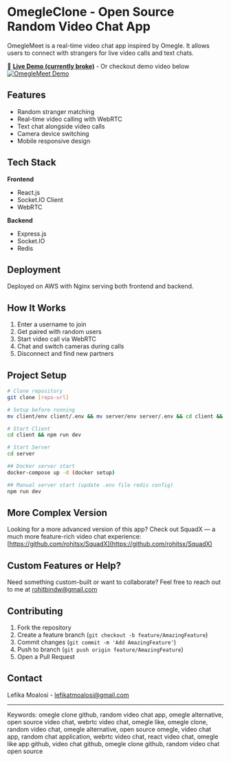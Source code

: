 # OmegleClone - Open Source Random Video Chat App

OmegleMeet is a real-time video chat app inspired by Omegle. It allows users to connect with strangers for live video calls and text chats.

🔴 **[Live Demo (currently broke)](http://omeglemeet.devrohit.tech/)** - Or checkout demo video below
[![OmegleMeet Demo](https://img.youtube.com/vi/YTGfyUdhu-U/0.jpg)](https://www.youtube.com/watch?v=YTGfyUdhu-U)

## Features
- Random stranger matching
- Real-time video calling with WebRTC
- Text chat alongside video calls
- Camera device switching
- Mobile responsive design

## Tech Stack
**Frontend**
- React.js
- Socket.IO Client
- WebRTC

**Backend**
- Express.js
- Socket.IO
- Redis

## Deployment
Deployed on AWS with Nginx serving both frontend and backend.

## How It Works
1. Enter a username to join
2. Get paired with random users
3. Start video call via WebRTC
4. Chat and switch cameras during calls
5. Disconnect and find new partners

## Project Setup
```bash
# Clone repository
git clone [repo-url]

# Setup before running
mv client/env client/.env && mv server/env server/.env && cd client && npm install && cd ../server && npm install

# Start Client
cd client && npm run dev

# Start Server
cd server 

## Docker server start 
docker-compose up -d (docker setup)

## Manual server start (update .env file redis config)
npm run dev
```

## More Complex Version

Looking for a more advanced version of this app?
Check out SquadX — a much more feature-rich video chat experience:
[https://github.com/rohitsx/SquadX](https://github.com/rohitsx/SquadX)

## Custom Features or Help?
Need something custom-built or want to collaborate?
Feel free to reach out to me at  rohitbindw@gmail.com

## Contributing
1. Fork the repository
2. Create a feature branch (`git checkout -b feature/AmazingFeature`)
3. Commit changes (`git commit -m 'Add AmazingFeature'`)
4. Push to branch (`git push origin feature/AmazingFeature`)
5. Open a Pull Request

## Contact
Lefika Moalosi - [lefikatmoalosi@gmail.com](mailto:lefikatmoalosi@gmail.com)

---
Keywords: omegle clone github, random video chat app, omegle alternative, open source video chat, webrtc video chat, omegle like, omegle clone, random video chat, omegle alternative, open source omegle, video chat app, random chat application, webrtc video chat, react video chat, omegle like app github, video chat github, omegle clone github, random video chat open source
